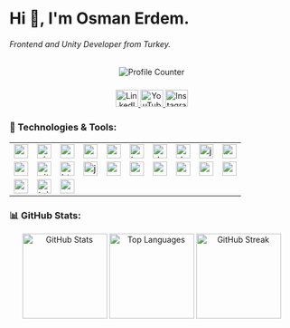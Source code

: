 <h1 align="left">Hi 👋, I'm Osman Erdem.</h1>

<h6 align="left">Frontend and Unity Developer from Turkey.</h6>

<div align="center">
  <img src="https://profile-counter.glitch.me/Sandoval-dev/count.svg?" alt="Profile Counter" />
</div>

###

<div align="center">
  <a href="https://www.linkedin.com/in/osman-kilic-809694231/" target="_blank">
    <img src="https://raw.githubusercontent.com/maurodesouza/profile-readme-generator/master/src/assets/icons/social/linkedin/default.svg" width="40" height="30" alt="LinkedIn" />
  </a>
  <a href="https://www.youtube.com/channel/UCzvydAV8V_kpU_vhOrjcqFw" target="_blank">
    <img src="https://raw.githubusercontent.com/maurodesouza/profile-readme-generator/master/src/assets/icons/social/youtube/default.svg" width="40" height="30" alt="YouTube" />
  </a>
  <a href="https://www.instagram.com/erdmosmankilic/" target="_blank">
    <img src="https://raw.githubusercontent.com/maurodesouza/profile-readme-generator/master/src/assets/icons/social/instagram/default.svg" width="40" height="30" alt="Instagram" />
  </a>
</div>

###

<h3 align="left">🚀 Technologies & Tools:</h3>

<div align="center">
  <table>
    <tr>
      <td><img src="https://cdn.jsdelivr.net/gh/devicons/devicon/icons/csharp/csharp-original.svg" height="25" alt="csharp" /></td>
      <td><img src="https://cdn.jsdelivr.net/gh/devicons/devicon/icons/visualstudio/visualstudio-plain.svg" height="25" alt="visualstudio" /></td>
      <td><img src="https://cdn.jsdelivr.net/gh/devicons/devicon/icons/vscode/vscode-original.svg" height="25" alt="vscode" /></td>
      <td><img src="https://cdn.simpleicons.org/unity/FFFFFF" height="25" alt="unity" /></td>
      <td><img src="https://cdn.jsdelivr.net/gh/devicons/devicon/icons/android/android-original.svg" height="25" alt="android" /></td>
      <td><img src="https://cdn.jsdelivr.net/gh/devicons/devicon/icons/bootstrap/bootstrap-original.svg" height="25" alt="bootstrap" /></td>
      <td><img src="https://cdn.jsdelivr.net/gh/devicons/devicon/icons/dotnetcore/dotnetcore-original.svg" height="25" alt="dotnetcore" /></td>
      <td><img src="https://cdn.jsdelivr.net/gh/devicons/devicon/icons/dot-net/dot-net-original.svg" height="25" alt="dot-net" /></td>
      <td><img src="https://cdn.jsdelivr.net/gh/devicons/devicon/icons/javascript/javascript-original.svg" height="25" alt="javascript" /></td>
      <td><img src="https://cdn.jsdelivr.net/gh/devicons/devicon/icons/css3/css3-original.svg" height="25" alt="css3" /></td>
    </tr>
    <tr>
      <td><img src="https://cdn.simpleicons.org/canva/00C4CC" height="25" alt="canva" /></td>
      <td><img src="https://cdn.jsdelivr.net/gh/devicons/devicon/icons/git/git-original.svg" height="25" alt="git" /></td>
      <td><img src="https://cdn.jsdelivr.net/gh/devicons/devicon/icons/html5/html5-original.svg" height="25" alt="html5" /></td>
      <td><img src="https://cdn.jsdelivr.net/gh/devicons/devicon/icons/java/java-original.svg" height="25" alt="java" /></td>
      <td><img src="https://cdn.jsdelivr.net/gh/devicons/devicon/icons/mysql/mysql-original.svg" height="25" alt="mysql" /></td>
      <td><img src="https://cdn.jsdelivr.net/gh/devicons/devicon/icons/sqlite/sqlite-original.svg" height="25" alt="sqlite" /></td>
      <td><img src="https://cdn.jsdelivr.net/gh/devicons/devicon/icons/xamarin/xamarin-original.svg" height="25" alt="xamarin" /></td>
      <td><img src="https://cdn.simpleicons.org/androidstudio/3DDC84" height="25" alt="androidstudio" /></td>
      <td><img src="https://cdn.simpleicons.org/react/61DAFB" height="25" alt="react" /></td>
      <td><img src="https://cdn.simpleicons.org/redux/764ABC" height="25" alt="redux" /></td>
    </tr>
    <tr>
      <td><img src="https://cdn.simpleicons.org/sass/CC6699" height="25" alt="sass" /></td>
      <td><img src="https://cdn.simpleicons.org/tailwindcss/06B6D4" height="25" alt="tailwindcss" /></td>
      <td><img src="https://skillicons.dev/icons?i=nextjs" height="25" alt="nextjs" /></td>
    </tr>
  </table>
</div>


###

<h3 align="left">📊 GitHub Stats:</h3>

<div align="center">
  <img src="https://github-readme-stats.vercel.app/api?username=Sandoval-dev&show_icons=true&theme=dracula&count_private=true&hide_border=false" height="150" alt="GitHub Stats" />
  <img src="https://github-readme-stats.vercel.app/api/top-langs?username=Sandoval-dev&layout=compact&theme=dracula&hide_border=false" height="150" alt="Top Languages" />
  <img src="https://streak-stats.demolab.com?user=Sandoval-dev&theme=dracula&hide_border=false&border_radius=5" height="150" alt="GitHub Streak" />
</div>
